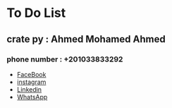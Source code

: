 <h1>To Do List</h1>
<h2>crate py : Ahmed Mohamed Ahmed</h2>
<h3>phone number : +201033833292</h3>
<ul>
  <li>
    <a href="https://www.facebook.com/profile.php?id=100081493688072" target="_blank">FaceBook</a>
  </li>
  <li>
    <a href="" target="_blank">instagram</a>
  </li>
  <li>
    <a href="" target="_blank">Linkedin</a>
  </li>
  <li>
    <a href="" target="_blank">WhatsApp</a>
  </li>
</ul>
